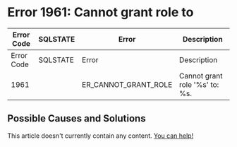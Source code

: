 
# Error 1961: Cannot grant role to


| Error Code | SQLSTATE | Error | Description |
| --- | --- | --- | --- |
| Error Code | SQLSTATE | Error | Description |
| 1961 |  | ER_CANNOT_GRANT_ROLE | Cannot grant role '%s' to: %s. |




## Possible Causes and Solutions


This article doesn't currently contain any content. [You can help!](/en/writing-and-editing-knowledge-base-articles/)

